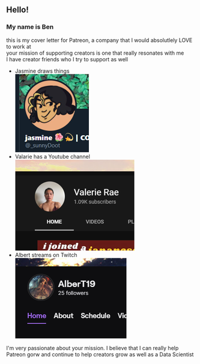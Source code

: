 ## Hello!

### My name is Ben  
this is my cover letter for Patreon, a company that I would absolutlely LOVE to work at   
your mission of supporting creators is one that really resonates with me  
I have creator friends who I try to support as well  
- Jasmine draws things  
![Jasmine draws things](/images/Jas_pic.PNG)
- Valarie has a Youtube channel  
![Valarie has a Youtube channel](/images/Val_pic.PNG)
- Albert streams on Twitch  
![Albert streams on Twitch](/images/Alb_pic.PNG)
  
I'm very passionate about your mission. I believe that I can really help Patreon gorw and continue to help creators grow as well as a Data Scientist
